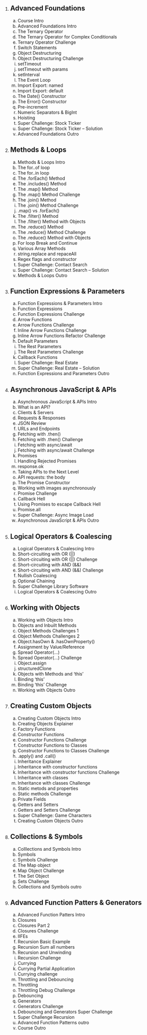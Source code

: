 

<ol type="1">
  <li><h2>Advanced Foundations</h2>
  <ol type="a">
    <li>Course Intro</li>
    <li>Advanced Foundations Intro</li>
    <li>The Ternary Operator</li>
    <li>The Ternary Operator for Complex Conditionals</li>
    <li>Ternary Operator Challenge</li>
    <li>Switch Statements</li>
    <li>Object Destructuring</li>
    <li>Object Destructuring Challenge</li>
    <li>setTimeout</li>
    <li>setTimeout with params</li>
    <li>setInterval</li>
    <li>The Event Loop</li>
    <li>Import Export: named</li>
    <li>Import Export: default</li>
    <li>The Date() Constructor</li>
    <li>The Error() Constructor</li>
    <li>Pre-increment</li>
    <li>Numeric Separators & BigInt</li>
    <li>Hoisting</li>
    <li>Super Challenge: Stock Ticker</li>
    <li>Super Challenge: Stock Ticker – Solution</li>
    <li>Advanced Foundations Outro</li>
  </ol>
  </li>
  <li><h2>Methods & Loops</h2>
  <ol type="a">
    <li>Methods & Loops Intro</li>
    <li>The for..of loop</li>
    <li>The for..in loop</li>
    <li>The .forEach() Method</li>
    <li>The .includes() Method</li>
    <li>The .map() Method</li>
    <li>The .map() Method Challenge</li>
    <li>The .join() Method</li>
    <li>The .join() Method Challenge</li>
    <li>.map() vs .forEach()</li>
    <li>The .filter() Method</li>
    <li>The .filter() Method with Objects</li>
    <li>The .reduce() Method</li>
    <li>The .reduce() Method Challenge</li>
    <li>The .reduce() Method with Objects</li>
    <li>For loop Break and Continue</li>
    <li>Various Array Methods</li>
    <li>string.replace and repaceAll</li>
    <li>Regex flags and constructor</li>
    <li>Super Challenge: Contact Search</li>
    <li>Super Challenge: Contact Search – Solution</li>
    <li>Methods & Loops Outro</li>
  </ol>
  </li>
  <li><h2>Function Expressions & Parameters</h2>
  <ol type="a">
    <li>Function Expressions & Parameters Intro</li>
    <li>Function Expressions</li>
    <li>Function Expressions Challenge</li>
    <li>Arrow Functions</li>
    <li>Arrow Functions Challenge</li>
    <li>Inline Arrow Functions Challenge</li>
    <li>Inline Arrow Functions Refactor Challenge</li>
    <li>Default Parameters</li>
    <li>The Rest Parameters</li>
    <li>The Rest Parameters Challenge</li>
    <li>Callback Functions</li>
    <li>Super Challenge: Real Estate</li>
    <li>Super Challenge: Real Estate – Solution</li>
    <li>Function Expressions and Parameters Outro</li>
    </ol>
	</li>
  <li><h2>Asynchronous JavaScript & APIs</h2>
  <ol type="a">
    <li>Asynchronous JavaScript  & APIs Intro</li>
    <li>What is an API?</li>
    <li>Clients & Servers</li>
    <li>Requests & Responses</li>
    <li>JSON Review</li>
    <li>URLs and Endpoints</li>
    <li>Fetching with .then()</li>
    <li>Fetching with .then() Challenge</li>
    <li>Fetching with async/await</li>
    <li>Fetching with async/await Challenge</li>
    <li>Promises</li>
    <li>Handling Rejected Promises</li>
    <li>response.ok</li>
    <li>Taking APIs to the Next Level</li>
    <li>API requests: the body</li>
    <li>The Promise Constructor</li>
    <li>Working with images asynchronously</li>
    <li>Promise Challenge</li>
    <li>Callback Hell</li>
    <li>Using Promises to escape Callback Hell</li>
    <li>Promise.all</li>
    <li>Super Challenge: Async Image Load</li>
    <li>Asynchronous JavaScript & APIs Outro</li>
    </ol>
	</li>
  <li><h2>Logical Operators & Coalescing</h2>
  <ol type="a"></li>
    <li>Logical Operators & Coalescing Intro</li>
    <li>Short-circuiting with OR (||)</li>
    <li>Short-circuiting with OR (||) Challenge</li>
    <li>Short-circuiting with AND (&&)</li>
    <li>Short-circuiting with AND (&&) Challenge</li>
    <li>Nullish Coalescing</li>
    <li>Optional Chaining</li>
    <li>Super Challenge Library Software</li>
    <li>Logical Operators & Coalescing Outro</li>
	</ol>
	</li>
  <li><h2>Working with Objects</h2>
  <ol type="a">
    <li>Working with Objects Intro</li>
    <li>Objects and Inbuilt Methods</li>
    <li>Object Methods Challenges 1</li>
    <li>Object Methods Challenges 2</li>
    <li>Object.hasOwn & .hasOwnProperty()</li>
    <li>Assignment by Value/Reference</li>
    <li>Spread Operator(…)</li>
    <li>Spread Operator(…) Challenge</li>
    <li>Object.assign</li>
    <li>structuredClone</li>
    <li>Objects with Methods and ‘this’</li>
    <li>Binding ‘this’</li>
    <li>Binding ‘this’ Challenge</li>
    <li>Working with Objects Outro</li>
	</ol>
	</li>
  <li><h2>Creating Custom Objects</h2>
  <ol type="a">
    <li>Creating Custom Objects Intro</li>
    <li>Creating Objects Explainer</li>
    <li>Factory Functions</li>
    <li>Constructor Functions</li>
    <li>Constructor Functions Challenge</li>
    <li>Constructor Functions to Classes</li>
    <li>Constructor Functions to Classes Challenge</li>
    <li>.apply() and .call()</li>
    <li>Inheritance Explainer</li>
    <li>Inheritance with constructor functions</li>
    <li>Inheritance with constructor functions Challenge</li>
    <li>Inheritance with classes</li>
    <li>Inheritance with classes Challenge</li>
    <li>Static metods and properties</li>
    <li>Static methods Challenge</li>
    <li>Private Fields</li>
    <li>Getters and Setters</li>
    <li>Getters and Setters Challenge</li>
    <li>Super Challenge: Game Characters</li>
    <li>Creating Custom Objects Outro</li>
    </ol>
  </li>
  <li><h2>Collections & Symbols</h2>
  <ol type="a">
    <li>Colllections and Symbols Intro</li>
    <li>Symbols</li>
    <li>Symbols Challenge</li>
    <li>The Map object</li>
    <li>Map Object Challenge</li>
    <li>The Set Object</li>
    <li>Sets Challenge</li>
    <li>Collections and Symbols outro</li>
    </ol>
  </li>
  <li><h2>Advanced Function Patters & Generators</h2>
  <ol type="a">
    <li>Advanced Function Patters Intro</li>
    <li>Closures</li>
    <li>Closures Part 2</li>
    <li>Closures Challenge</li>
    <li>IIFEs</li>
    <li>Recursion Basic Example</li>
    <li>Recursion Sum all numbers</li>
    <li>Recursion and Unwinding</li>
    <li>Recursion Challenge</li>
    <li>Currying</li>
    <li>Currying Partial Application</li>
    <li>Currying challenge</li>
    <li>Throttling and Debouncing</li>
    <li>Throttling</li>
    <li>Throttling Debug Challenge</li>
    <li>Debouncing</li>
    <li>Generators</li>
    <li>Generators Challenge</li>
    <li>Debouncing and Generators Super Challenge</li>
    <li>Super Challenge Recursion</li>
    <li>Advanced Function Patterns outro</li>
    <li>Course Outro</li>
	</ol>
	</li>
</ol>

